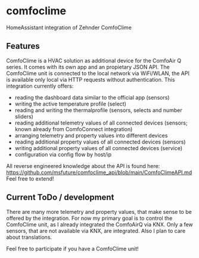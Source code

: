 # comfoclime
HomeAssistant integration of Zehnder ComfoClime

## Features
ComfoClime is a HVAC solution as additional device for the ComfoAir Q series. It comes with its own app and an propietary JSON API. The ComfoClime unit is connected to the local network via WiFi/WLAN, the API is available only local via HTTP requests without authentication. This integration currently offers:
* reading the dashboard data similar to the official app (sensors)
* writing the active temperature profile (select)
* reading and writing the thermalprofile (sensors, selects and number sliders)
* reading additional telemetry values of all connected devices (sensors; known already from ComfoConnect integration)
* arranging telemetry and property values into different devices
* reading additional property values of all connected devices (sensors)
* writing additional property values of all connected devices (service)
* configuration via config flow by host/ip

All reverse engineered knowledge about the API is found here: https://github.com/msfuture/comfoclime_api/blob/main/ComfoClimeAPI.md
Feel free to extend!

## Current ToDo / development
There are many more telemetry and property values, that make sense to be offered by the integration. For now my primary goal is to control the ComfoClime unit, as I already integrated the ComfoAirQ via KNX. Only a few sensors, that are not available via KNX, are integrated. 
Also I plan to care about translations. 

Feel free to participate if you have a ComfoClime unit!
